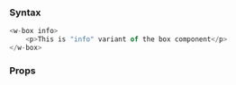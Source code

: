 ### Syntax

```js
<w-box info>
    <p>This is "info" variant of the box component</p>
</w-box>
```

### Props

<api-table type=elements component="Box" />
